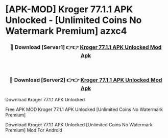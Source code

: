 # [APK-MOD] Kroger 77.1.1 APK Unlocked - [Unlimited Coins No Watermark Premium] azxc4



<div align="center">
<h3>🔴 Download [Server1] 👉👉 <a href="https://momento.my/?title=Kroger_77.1.1_APK_Unlocked">Kroger 77.1.1 APK Unlocked Mod Apk</a></h3><br>

<h3>🔴 Download [Server2] 👉👉 <a href="https://momento.my/?title=Kroger_77.1.1_APK_Unlocked">Kroger 77.1.1 APK Unlocked Mod Apk</a></h3>
</div>



Download Kroger 77.1.1 APK Unlocked 

Free APK MOD Kroger 77.1.1 APK Unlocked [Unlimited Coins No Watermark Premium]

Download Kroger 77.1.1 APK Unlocked [Unlimited Coins No Watermark Premium] Mod For Android
